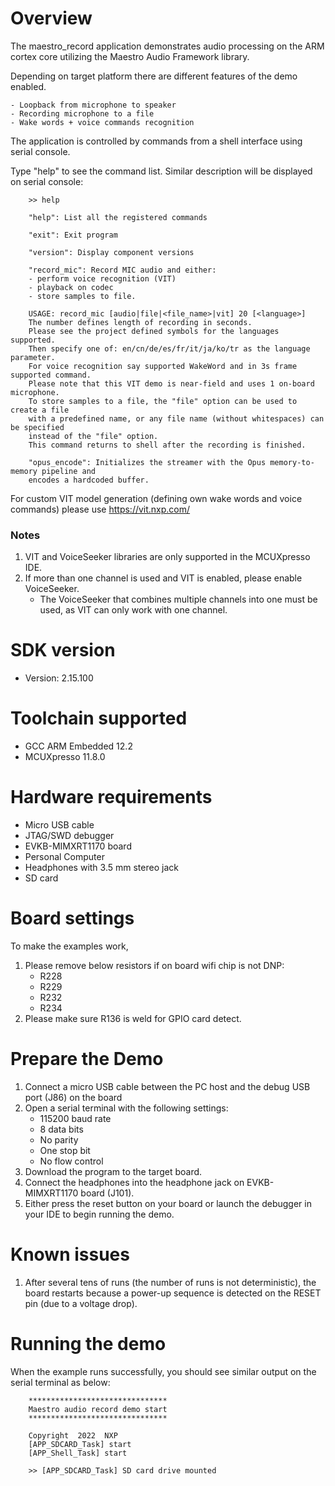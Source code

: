 Overview
========
The maestro_record application demonstrates audio processing on the ARM cortex core
utilizing the Maestro Audio Framework library.

Depending on target platform there are different features of the demo enabled.

    - Loopback from microphone to speaker
    - Recording microphone to a file
    - Wake words + voice commands recognition

The application is controlled by commands from a shell interface using serial console.

Type "help" to see the command list. Similar description will be displayed on serial console:
```
    >> help

    "help": List all the registered commands

    "exit": Exit program

    "version": Display component versions

    "record_mic": Record MIC audio and either:
    - perform voice recognition (VIT)
    - playback on codec
    - store samples to file.

    USAGE: record_mic [audio|file|<file_name>|vit] 20 [<language>]
    The number defines length of recording in seconds.
    Please see the project defined symbols for the languages supported.
    Then specify one of: en/cn/de/es/fr/it/ja/ko/tr as the language parameter.
    For voice recognition say supported WakeWord and in 3s frame supported command.
    Please note that this VIT demo is near-field and uses 1 on-board microphone.
    To store samples to a file, the "file" option can be used to create a file
    with a predefined name, or any file name (without whitespaces) can be specified
    instead of the "file" option.
    This command returns to shell after the recording is finished.

    "opus_encode": Initializes the streamer with the Opus memory-to-memory pipeline and
    encodes a hardcoded buffer.
```

For custom VIT model generation (defining own wake words and voice commands) please
use https://vit.nxp.com/

### Notes
1.  VIT and VoiceSeeker libraries are only supported in the MCUXpresso IDE.
2.  If more than one channel is used and VIT is enabled, please enable VoiceSeeker.
    - The VoiceSeeker that combines multiple channels into one must be used, as VIT can
    only work with one channel.


SDK version
===========
- Version: 2.15.100

Toolchain supported
===================
- GCC ARM Embedded  12.2
- MCUXpresso  11.8.0

Hardware requirements
=====================
- Micro USB cable
- JTAG/SWD debugger
- EVKB-MIMXRT1170 board
- Personal Computer
- Headphones with 3.5 mm stereo jack
- SD card

Board settings
==============
To make the examples work,
1. Please remove below resistors if on board wifi chip is not DNP:
    - R228
    - R229
    - R232
    - R234
2. Please make sure R136 is weld for GPIO card detect.

Prepare the Demo
================
1. Connect a micro USB cable between the PC host and the debug USB port (J86) on the board
2. Open a serial terminal with the following settings:
    - 115200 baud rate
    - 8 data bits
    - No parity
    - One stop bit
    - No flow control
3. Download the program to the target board.
4. Connect the headphones into the headphone jack on EVKB-MIMXRT1170 board (J101).
5. Either press the reset button on your board or launch the debugger in your IDE to begin
    running the demo.

# Known issues
1. After several tens of runs (the number of runs is not deterministic), the board restarts
   because a power-up sequence is detected on the RESET pin (due to a voltage drop).

Running the demo
================
When the example runs successfully, you should see similar output on the serial terminal as below:
```
    *******************************
    Maestro audio record demo start
    *******************************

    Copyright  2022  NXP
    [APP_SDCARD_Task] start
    [APP_Shell_Task] start

    >> [APP_SDCARD_Task] SD card drive mounted
```

